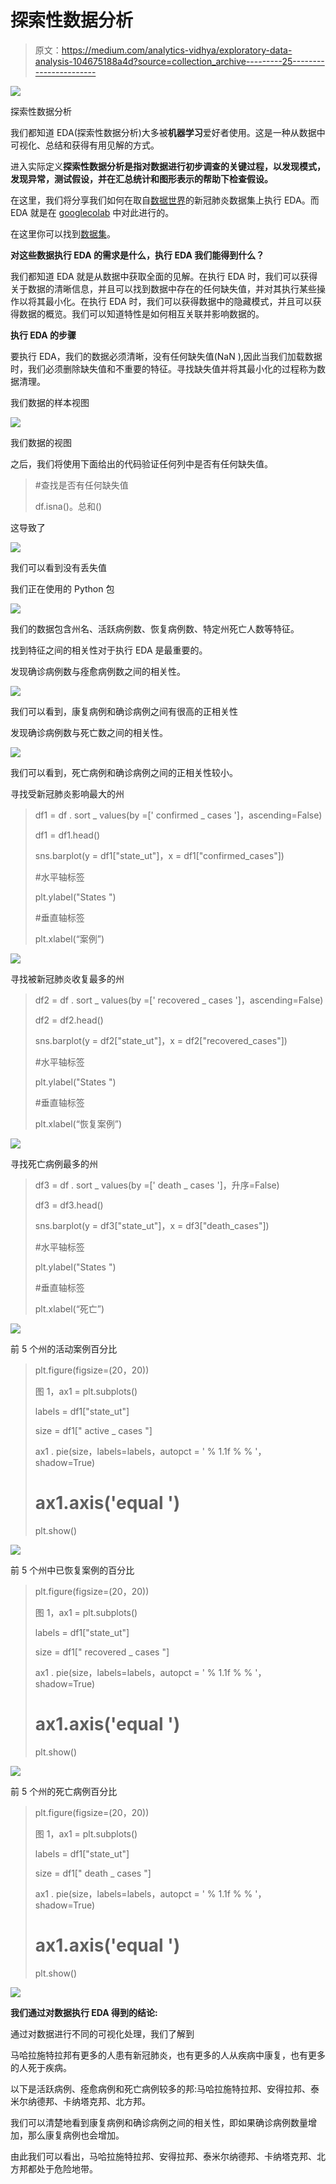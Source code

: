 # 探索性数据分析

> 原文：<https://medium.com/analytics-vidhya/exploratory-data-analysis-104675188a4d?source=collection_archive---------25----------------------->

![](img/a8194341f64eaee05abc322d08f93dc5.png)

探索性数据分析

我们都知道 EDA(探索性数据分析)大多被**机器学习**爱好者使用。这是一种从数据中可视化、总结和获得有用见解的方式。

进入实际定义**探索性数据分析是指对数据进行初步调查的关键过程，以发现模式，发现异常，测试假设，并在汇总统计和图形表示的帮助下检查假设。**

在这里，我们将分享我们如何在取自[数据世界](https://data.world/)的新冠肺炎数据集上执行 EDA。而 EDA 就是在 [googlecolab](https://colab.research.google.com/drive/1ylFKUcaUQ0vcpyG7y1J0fIGcFP-J4P0G?usp=sharing) 中对此进行的。

在这里你可以找到[数据集](https://data.world/dataman-udit/india-covid-19-state-wise-data/workspace/file?filename=India+COVID-19+State-wise+Info)。

**对这些数据执行 EDA 的需求是什么，执行 EDA 我们能得到什么？**

我们都知道 EDA 就是从数据中获取全面的见解。在执行 EDA 时，我们可以获得关于数据的清晰信息，并且可以找到数据中存在的任何缺失值，并对其执行某些操作以将其最小化。在执行 EDA 时，我们可以获得数据中的隐藏模式，并且可以获得数据的概览。我们可以知道特性是如何相互关联并影响数据的。

**执行 EDA 的步骤**

要执行 EDA，我们的数据必须清晰，没有任何缺失值(NaN ),因此当我们加载数据时，我们必须删除缺失值和不重要的特征。寻找缺失值并将其最小化的过程称为数据清理。

我们数据的样本视图

![](img/8e519fa0cf3a60a89ca8b8c243a8938c.png)

我们数据的视图

之后，我们将使用下面给出的代码验证任何列中是否有任何缺失值。

> #查找是否有任何缺失值
> 
> df.isna()。总和()

这导致了

![](img/d36011da34f1b0d32fccd7312e4d1aa5.png)

我们可以看到没有丢失值

我们正在使用的 Python 包

![](img/e24c0900f29e4ead815a33e652a1c8a9.png)

我们的数据包含州名、活跃病例数、恢复病例数、特定州死亡人数等特征。

找到特征之间的相关性对于执行 EDA 是最重要的。

发现确诊病例数与痊愈病例数之间的相关性。

![](img/fc53edbb40fb6288be490d17bb00990b.png)

我们可以看到，康复病例和确诊病例之间有很高的正相关性

发现确诊病例数与死亡数之间的相关性。

![](img/0157924ab37d20809d17ffcf804abfe1.png)

我们可以看到，死亡病例和确诊病例之间的正相关性较小。

寻找受新冠肺炎影响最大的州

> df1 = df . sort _ values(by =[' confirmed _ cases ']，ascending=False)
> 
> df1 = df1.head()
> 
> sns.barplot(y = df1["state_ut"]，x = df1["confirmed_cases"])
> 
> #水平轴标签
> 
> plt.ylabel("States ")
> 
> #垂直轴标签
> 
> plt.xlabel(“案例”)

![](img/0ebea71f3ac3cce6708f4630713f4831.png)

寻找被新冠肺炎收复最多的州

> df2 = df . sort _ values(by =[' recovered _ cases ']，ascending=False)
> 
> df2 = df2.head()
> 
> sns.barplot(y = df2["state_ut"]，x = df2["recovered_cases"])
> 
> #水平轴标签
> 
> plt.ylabel("States ")
> 
> #垂直轴标签
> 
> plt.xlabel(“恢复案例”)

![](img/e8f6856134bac0dcd0ce82bb38b97279.png)

寻找死亡病例最多的州

> df3 = df . sort _ values(by =[' death _ cases ']，升序=False)
> 
> df3 = df3.head()
> 
> sns.barplot(y = df3["state_ut"]，x = df3["death_cases"])
> 
> #水平轴标签
> 
> plt.ylabel("States ")
> 
> #垂直轴标签
> 
> plt.xlabel(“死亡”)

![](img/0342103b9d595dcb9cadcb68ae60c0df.png)

前 5 个州的活动案例百分比

> plt.figure(figsize=(20，20))
> 
> 图 1，ax1 = plt.subplots()
> 
> labels = df1["state_ut"]
> 
> size = df1[" active _ cases "]
> 
> ax1 . pie(size，labels=labels，autopct = ' % 1.1f % % '，shadow=True)
> 
> # ax1.axis('equal ')
> 
> plt.show()

![](img/c76d74e9653a5a61274916afd7f1fb24.png)

前 5 个州中已恢复案例的百分比

> plt.figure(figsize=(20，20))
> 
> 图 1，ax1 = plt.subplots()
> 
> labels = df1["state_ut"]
> 
> size = df1[" recovered _ cases "]
> 
> ax1 . pie(size，labels=labels，autopct = ' % 1.1f % % '，shadow=True)
> 
> # ax1.axis('equal ')
> 
> plt.show()

![](img/a8072d0df4d47d165e7a035ca16a94bd.png)

前 5 个州的死亡病例百分比

> plt.figure(figsize=(20，20))
> 
> 图 1，ax1 = plt.subplots()
> 
> labels = df1["state_ut"]
> 
> size = df1[" death _ cases "]
> 
> ax1 . pie(size，labels=labels，autopct = ' % 1.1f % % '，shadow=True)
> 
> # ax1.axis('equal ')
> 
> plt.show()

![](img/0f31c017cfd6e1285b7ac095b59ff2d2.png)

**我们通过对数据执行 EDA 得到的结论:**

通过对数据进行不同的可视化处理，我们了解到

马哈拉施特拉邦有更多的人患有新冠肺炎，也有更多的人从疾病中康复，也有更多的人死于疾病。

以下是活跃病例、痊愈病例和死亡病例较多的邦:马哈拉施特拉邦、安得拉邦、泰米尔纳德邦、卡纳塔克邦、北方邦。

我们可以清楚地看到康复病例和确诊病例之间的相关性，即如果确诊病例数量增加，那么康复病例也会增加。

由此我们可以看出，马哈拉施特拉邦、安得拉邦、泰米尔纳德邦、卡纳塔克邦、北方邦都处于危险地带。